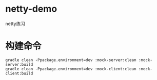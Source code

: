 # netty-demo
netty练习



# 构建命令
```shell
gradle clean -Ppackage.environment=dev :mock-server:clean :mock-server:build
gradle clean -Ppackage.environment=dev :mock-client:clean :mock-client:build

```